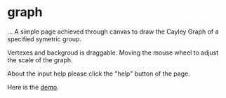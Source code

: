 # graph
...
A simple page achieved through canvas to draw the Cayley Graph of a specified symetric group. 

Vertexes and backgroud is draggable.
Moving the mouse wheel to adjust the scale of the graph.

About the input help please click the "help" button of the page. 

Here is the [demo](https://nyctophilia.github.io/graph/).
